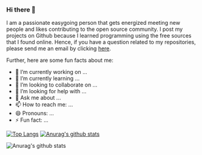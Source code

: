 ### Hi there 👋

I am a passionate easygoing person that gets energized meeting new people and likes contributing to the open source community. I post my projects on Github because I learned programming using the free sources that I found online. Hence, if you have a question related to my repositories, please send me an email by clicking [here](mailto:eness.188@live.de). 

Further, here are some fun facts about me:

- 🔭 I’m currently working on ...
- 🌱 I’m currently learning ...
- 👯 I’m looking to collaborate on ...
- 🤔 I’m looking for help with ...
- 💬 Ask me about ...
- 📫 How to reach me: ...
- 😄 Pronouns: ...
- ⚡ Fun fact: ...


[![Top Langs](https://github-readme-stats.vercel.app/api/top-langs/?username=KryeKuzhinieri&layout=compact)](https://github.com/anuraghazra/github-readme-stats) [![Anurag's github stats](https://github-readme-stats.vercel.app/api?username=KryeKuzhinieri)](https://github.com/anuraghazra/github-readme-stats) 

![Anurag's github stats](https://github-readme-stats.vercel.app/api?username=KryeKuzhinieri&hide=contribs,prs)





